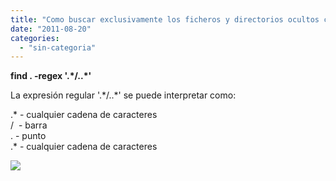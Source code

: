 ```yaml
---
title: "Como buscar exclusivamente los ficheros y directorios ocultos con find"
date: "2011-08-20"
categories: 
  - "sin-categoria"
---
```


**find . -regex '.\*/..\*'**  
  
La expresión regular '.\*/..\*' se puede interpretar como:  
  
.\* - cualquier cadena de caracteres  
/  - barra  
. - punto  
.\* - cualquier cadena de caracteres

![](https://blogger.googleusercontent.com/tracker/3262098284547378612-5125099170294857299?l=tablondesastre.blogspot.com)

